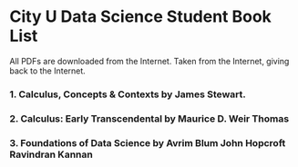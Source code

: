 # City U Data Science Student Book List

All PDFs are downloaded from the Internet. Taken from the Internet, giving back to the Internet.

### 1. Calculus, Concepts & Contexts by James Stewart.

### 2. Calculus: Early Transcendental by Maurice D. Weir Thomas

### 3. Foundations of Data Science by Avrim Blum John Hopcroft Ravindran Kannan
